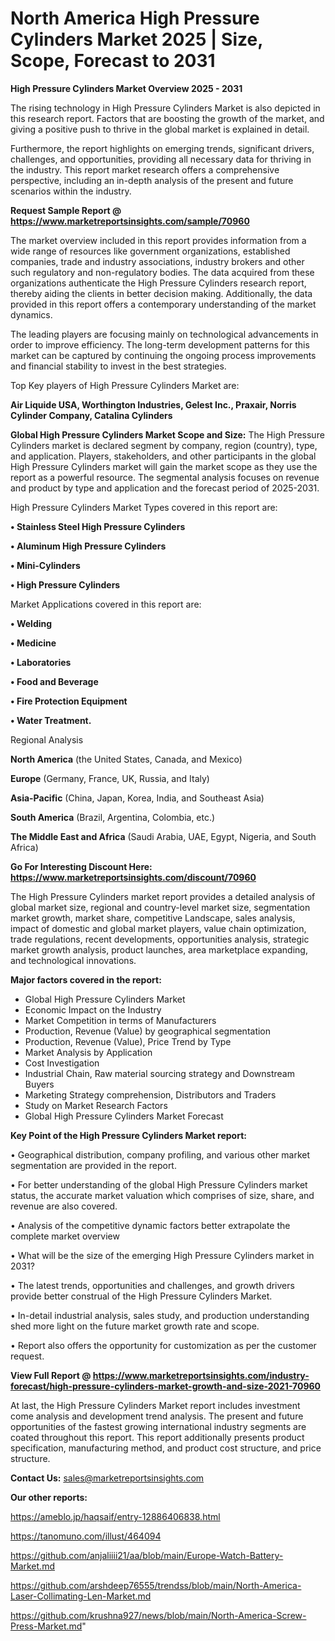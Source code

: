# North America High Pressure Cylinders Market 2025 | Size, Scope, Forecast to 2031

<Strong> High Pressure Cylinders Market Overview 2025 - 2031</strong>

The rising technology in High Pressure Cylinders Market is also depicted in this research report. Factors that are boosting the growth of the market, and giving a positive push to thrive in the global market is explained in detail.

Furthermore, the report highlights on emerging trends, significant drivers, challenges, and opportunities, providing all necessary data for thriving in the industry. This report market research offers a comprehensive perspective, including an in-depth analysis of the present and future scenarios within the industry.

<strong>Request Sample Report @ <a href=https://www.marketreportsinsights.com/sample/70960>https://www.marketreportsinsights.com/sample/70960</a></strong>

The market overview included in this report provides information from a wide range of resources like government organizations, established companies, trade and industry associations, industry brokers and other such regulatory and non-regulatory bodies. The data acquired from these organizations authenticate the High Pressure Cylinders research report, thereby aiding the clients in better decision making. Additionally, the data provided in this report offers a contemporary understanding of the market dynamics.

The leading players are focusing mainly on technological advancements in order to improve efficiency. The long-term development patterns for this market can be captured by continuing the ongoing process improvements and financial stability to invest in the best strategies.

Top Key players of High Pressure Cylinders Market are:

<strong>Air Liquide USA, Worthington Industries, Gelest Inc., Praxair, Norris Cylinder Company, Catalina Cylinders</strong>

<strong><b>Global High Pressure Cylinders Market Scope and Size:</b></strong>
The High Pressure Cylinders market is declared segment by company, region (country), type, and application. Players, stakeholders, and other participants in the global High Pressure Cylinders market will gain the market scope as they use the report as a powerful resource. The segmental analysis focuses on revenue and product by type and application and the forecast period of 2025-2031.

High Pressure Cylinders Market Types covered in this report are:

<strong>• Stainless Steel High Pressure Cylinders

• Aluminum High Pressure Cylinders

• Mini-Cylinders

• High Pressure Cylinders</strong>

Market Applications covered in this report are:

<strong>• Welding

• Medicine

• Laboratories

• Food and Beverage

• Fire Protection Equipment

• Water Treatment.</strong> 

Regional Analysis

<strong>North America</strong> (the United States, Canada, and Mexico)

<strong>Europe</strong> (Germany, France, UK, Russia, and Italy)

<strong>Asia-Pacific</strong> (China, Japan, Korea, India, and Southeast Asia)

<strong>South America</strong> (Brazil, Argentina, Colombia, etc.)

<strong>The Middle East and Africa</strong> (Saudi Arabia, UAE, Egypt, Nigeria, and South Africa)

<strong>Go For Interesting Discount Here: <a href=https://www.marketreportsinsights.com/discount/70960>https://www.marketreportsinsights.com/discount/70960</a></strong>

The High Pressure Cylinders market report provides a detailed analysis of global market size, regional and country-level market size, segmentation market growth, market share, competitive Landscape, sales analysis, impact of domestic and global market players, value chain optimization, trade regulations, recent developments, opportunities analysis, strategic market growth analysis, product launches, area marketplace expanding, and technological innovations.

<strong><b>Major factors covered in the report:</b></strong>
<ul>
  <li>Global High Pressure Cylinders Market </li>
  <li>Economic Impact on the Industry</li>
  <li>Market Competition in terms of Manufacturers</li>
  <li>Production, Revenue (Value) by geographical segmentation</li>
  <li>Production, Revenue (Value), Price Trend by Type</li>
  <li>Market Analysis by Application</li>
  <li>Cost Investigation</li>
  <li>Industrial Chain, Raw material sourcing strategy and Downstream Buyers</li>
  <li>Marketing Strategy comprehension, Distributors and Traders</li>
  <li>Study on Market Research Factors</li>
  <li>Global High Pressure Cylinders Market Forecast</li>
</ul>

<strong><b>Key Point of the High Pressure Cylinders Market report:</b></strong>

• Geographical distribution, company profiling, and various other market segmentation are provided in the report.

• For better understanding of the global High Pressure Cylinders market status, the accurate market valuation which comprises of size, share, and revenue are also covered.

• Analysis of the competitive dynamic factors better extrapolate the complete market overview

• What will be the size of the emerging High Pressure Cylinders market in 2031?

• The latest trends, opportunities and challenges, and growth drivers provide better construal of the High Pressure Cylinders Market.

• In-detail industrial analysis, sales study, and production understanding shed more light on the future market growth rate and scope.

• Report also offers the opportunity for customization as per the customer request.

<strong><b>View Full Report @ <a href=https://www.marketreportsinsights.com/industry-forecast/high-pressure-cylinders-market-growth-and-size-2021-70960>https://www.marketreportsinsights.com/industry-forecast/high-pressure-cylinders-market-growth-and-size-2021-70960</a></b></strong>


At last, the High Pressure Cylinders Market report includes investment come analysis and development trend analysis. The present and future opportunities of the fastest growing international industry segments are coated throughout this report. This report additionally presents product specification, manufacturing method, and product cost structure, and price structure.

<strong>Contact Us:</strong>
sales@marketreportsinsights.com

<strong>Our other reports:</strong>

<a href=https://ameblo.jp/haqsaif/entry-12886406838.html>https://ameblo.jp/haqsaif/entry-12886406838.html</a>

<a href=https://tanomuno.com/illust/464094>https://tanomuno.com/illust/464094</a>

<a href=https://github.com/anjaliiii21/aa/blob/main/Europe-Watch-Battery-Market.md>https://github.com/anjaliiii21/aa/blob/main/Europe-Watch-Battery-Market.md</a>

<a href=https://github.com/arshdeep76555/trendss/blob/main/North-America-Laser-Collimating-Len-Market.md>https://github.com/arshdeep76555/trendss/blob/main/North-America-Laser-Collimating-Len-Market.md</a>

<a href=https://github.com/krushna927/news/blob/main/North-America-Screw-Press-Market.md>https://github.com/krushna927/news/blob/main/North-America-Screw-Press-Market.md</a>"
